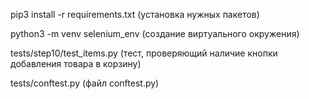 pip3 install -r requirements.txt (установка нужных пакетов)

python3 -m venv selenium_env (создание виртуального окружения)

tests/step10/test_items.py (тест, проверяющий наличие кнопки добавления товара в корзину)

tests/conftest.py (файл conftest.py)